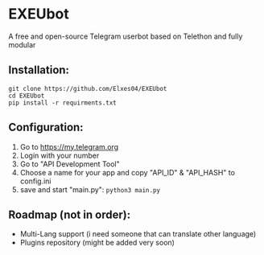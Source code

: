 ﻿# EXEUbot
A free and open-source Telegram userbot based on Telethon and fully modular

## Installation:

    git clone https://github.com/Elxes04/EXEUbot
    cd EXEUbot
    pip install -r requirments.txt

## Configuration:

 1. Go to https://my.telegram.org
 2. Login with your number
 3. Go to "API Development Tool"
 4. Choose a name for your app and copy "API_ID" & "API_HASH" to config.ini
 5. save and start "main.py": `python3 main.py`

## Roadmap (not in order):

 - Multi-Lang support (i need someone that can translate other language)
 - Plugins repository (might be added very soon)

